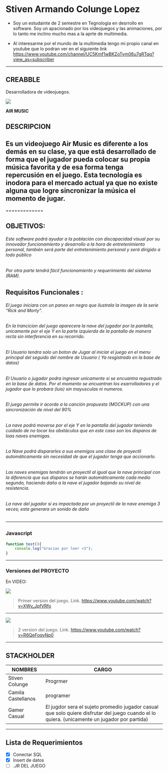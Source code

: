 # Stiven Armando Colunge Lopez

- Soy un estudainte de 2 semestre en Tegnologia en desrrollo en software. Soy un apacionado por los videojuegos y las animaciones, por lo tanto me inclino mucho mas a la aprte de multimedia.

- Al interesarme por el mundo de la multimedia tengo mi propio canal en youtube que lo podran ver en el siguiente link https://www.youtube.com/channel/UC5Kmf1wBKZoTym06u7gRTqg?view_as=subscriber

-------------

## CREABBLE
 Desarrolladora de videojuegos.

![](https://cdn130.picsart.com/318797516258211.png?type=webp&to=min&r=640)


**AIR MUSIC**


## DESCRIPCION
Es un videojuego Air Music es diferente a los demás en su clase, ya que está desarrollado de forma que el jugador pueda colocar su propia música favorita y de esa forma tenga repercusión en el juego. Esta tecnología es inodora para el mercado actual ya que no existe alguna que logre sincronizar la música el momento de jugar. 
-------------
=============

OBJETIVOS:
-------------

###### Este software podrá ayudar a la población con discapacidad visual por su innovador funcionamiento y desarrollo a la hora de entretenimiento personal, también será parte del entretenimiento personal y será dirigido a todo público
###### Por otra parte tendrá fácil funcionamiento y requerimiento del sistema (RAM).


Requisitos Funcionales :
-------------
###### El juego iniciara con un paneo en negro que ilustrala la imagen de la serie “Rick and Morty”. 
###### En la trancicion del juego aparecera la nave del jugador por la pantalla, unicamente por el eje Y en la parte izquierda de la pantalla de manera recta sin interferencia en su recorrido.
###### El Usuario tendra solo un boton de Jugar al iniciar el juego en el menu principal del seguido del nombre de Usuario ( Ya resgistrado en la base de datos)
###### El Usuario o jugador podra ingresar unicamente si se encuantra regustrado en la base de datos. Por el momento se encuantran los esarrolladores y el jugador que lo probara (luis) sin mayusculas ni numeros.
###### El juego permite ir acorde a la canción propuesta (MOCKUP) con una sincronización de nivel del 90%
###### La nave podrá moverse por el eje Y en la pantalla del jugador teniendo cuidado de no tocar los obstáculos que en este caso son los disparos de loas naves enemigas.
###### La Nave podrá dispararles a sus enemigos una clase de proyectil automáticamente sin necesidad de que el jugador tenga que accionarlo.
###### Las naves enemigas tendrán un proyectil al igual que la nave principal con la diferencia que sus disparos se harán automáticamente cada medio segundo, haciendo daño a la nave el jugador bajando su nivel de resistencia.
###### La nave del jugador si es impactada por un proyectil de la nave enemiga 3 veces; esta generara un sonido de daño
                
----
### Javascript　

```javascript
function test(){
	console.log("Gracias por leer <3");
}
```
-------------
### Versiones del PROYECTO

En VIDEO:

![](https://i.ytimg.com/vi/XWv_JpfVRfo/hqdefault.jpg?sqp=-oaymwEZCPYBEIoBSFXyq4qpAwsIARUAAIhCGAFwAQ==&rs=AOn4CLCB5PIQMph_gDGQA05WXOSaiJNeHA)

> Primer version del juego. Link. https://www.youtube.com/watch?v=XWv_JpfVRfo
-------------
![](https://i.ytimg.com/vi/R6QeFoqyNp0/hqdefault.jpg?sqp=-oaymwEZCPYBEIoBSFXyq4qpAwsIARUAAIhCGAFwAQ==&rs=AOn4CLA-EnCvMYPXauLPzr-mK0_eqs4DhA)
> 2 version del juego.
> Link. https://www.youtube.com/watch?v=R6QeFoqyNp0
-------------
## STACKHOLDER

| NOMBRES  | CARGO |
| ------------- | ------------- |
| Stiven Colunge | Progrmer |
| Camila Castellanos  | programer |
| Gamer Casual | El jugdor sera el sujeto promedio jugador casual que solo quiere disfrutar del juego cuando el lo quiera. (unicamente un jugador por partida) |
-------------

## Lista de Requerimientos
- [x] Conectar SQL
- [x] Insert de datos
- [ ] .JR DEL JUEGO
